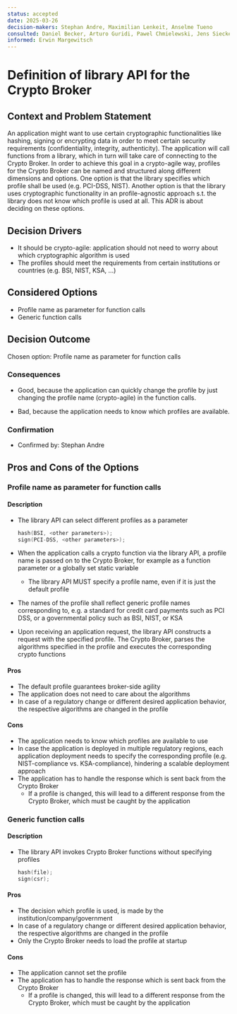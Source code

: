 ```yaml
---
status: accepted
date: 2025-03-26
decision-makers: Stephan Andre, Maximilian Lenkeit, Anselme Tueno
consulted: Daniel Becker, Arturo Guridi, Pawel Chmielewski, Jens Siecke, Robin Winzler
informed: Erwin Margewitsch
---
```


# Definition of library API for the Crypto Broker

## Context and Problem Statement

An application might want to use certain cryptographic functionalities like hashing, signing or encrypting data in order to meet certain security requirements (confidentiality, integrity, authenticity).
The application will call functions from a library, which in turn will take care of connecting to the Crypto Broker.
In order to achieve this goal in a crypto-agile way, profiles for the Crypto Broker can be named and structured along different dimensions and options.
One option is that the library specifies which profile shall be used (e.g. PCI-DSS, NIST).
Another option is that the library uses cryptographic functionality in an profile-agnostic approach s.t. the library does not know which profile is used at all.
This ADR is about deciding on these options.

## Decision Drivers

* It should be crypto-agile: application should not need to worry about which cryptographic algorithm is used
* The profiles should meet the requirements from certain institutions or countries (e.g. BSI, NIST, KSA, ...)

## Considered Options

* Profile name as parameter for function calls
* Generic function calls

## Decision Outcome

Chosen option: Profile name as parameter for function calls

### Consequences

* Good, because the application can quickly change the profile by just changing the profile name (crypto-agile) in the function calls.

* Bad, because the application needs to know which profiles are available.

### Confirmation

* Confirmed by: Stephan Andre

## Pros and Cons of the Options

### Profile name as parameter for function calls

#### Description

* The library API can select different profiles as a parameter

  ```C
  hash(BSI, <other parameters>);
  sign(PCI-DSS, <other parameters>);
  ```

* When the application calls a crypto function via the library API, a profile name is passed on to the Crypto Broker, for example as a function parameter or a globally set static variable
    * The library API MUST specify a profile name, even if it is just the default profile
* The names of the profile shall reflect generic profile names corresponding to, e.g. a standard for credit card payments such as PCI DSS, or a governmental policy such as BSI, NIST, or KSA
* Upon receiving an application request, the library API constructs a request with the specified profile. The Crypto Broker, parses the algorithms specified in the profile and executes the corresponding crypto functions

#### Pros

* The default profile guarantees broker-side agility
* The application does not need to care about the algorithms
* In case of a regulatory change or different desired application behavior, the respective algorithms are changed in the profile

#### Cons

* The application needs to know which profiles are available to use
* In case the application is deployed in multiple regulatory regions, each application deployment needs to specify the corresponding profile (e.g. NIST-compliance vs. KSA-compliance), hindering a scalable deployment approach
* The application has to handle the response which is sent back from the Crypto Broker
    * If a profile is changed, this will lead to a different response from the Crypto Broker, which must be caught by the application

### Generic function calls

#### Description

* The library API invokes Crypto Broker functions without specifying profiles

  ```C
  hash(file);
  sign(csr);
  ```

#### Pros

* The decision which profile is used, is made by the institution/company/government
* In case of a regulatory change or different desired application behavior, the respective algorithms are changed in the profile
* Only the Crypto Broker needs to load the profile at startup

#### Cons

* The application cannot set the profile
* The application has to handle the response which is sent back from the Crypto Broker
    * If a profile is changed, this will lead to a different response from the Crypto Broker, which must be caught by the application
